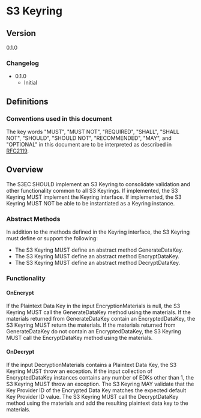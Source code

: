 [//]: # "Copyright Amazon.com Inc. or its affiliates. All Rights Reserved."
[//]: # "SPDX-License-Identifier: CC-BY-SA-4.0"

# S3 Keyring

## Version

0.1.0

### Changelog

- 0.1.0
  - Initial

## Definitions

### Conventions used in this document

The key words "MUST", "MUST NOT", "REQUIRED", "SHALL", "SHALL NOT", "SHOULD", "SHOULD NOT", "RECOMMENDED", "MAY", and "OPTIONAL"
in this document are to be interpreted as described in [RFC2119](https://tools.ietf.org/html/rfc2119).

## Overview

The S3EC SHOULD implement an S3 Keyring to consolidate validation and other functionality common to all S3 Keyrings.
If implemented, the S3 Keyring MUST implement the Keyring interface.
If implemented, the S3 Keyring MUST NOT be able to be instantiated as a Keyring instance.

### Abstract Methods

In addition to the methods defined in the Keyring interface, the S3 Keyring must define or support the following:
- The S3 Keyring MUST define an abstract method GenerateDataKey.
- The S3 Keyring MUST define an abstract method EncryptDataKey.
- The S3 Keyring MUST define an abstract method DecryptDataKey.

### Functionality

#### OnEncrypt

If the Plaintext Data Key in the input EncryptionMaterials is null, the S3 Keyring MUST call the GenerateDataKey method using the materials.
If the materials returned from GenerateDataKey contain an EncryptedDataKey, the S3 Keyring MUST return the materials.
If the materials returned from GenerateDataKey do not contain an EncryptedDataKey, the S3 Keyring MUST call the EncryptDataKey method using the materials.

#### OnDecrypt

If the input DecryptionMaterials contains a Plaintext Data Key, the S3 Keyring MUST throw an exception.
If the input collection of EncryptedDataKey instances contains any number of EDKs other than 1, the S3 Keyring MUST throw an exception.
The S3 Keyring MAY validate that the Key Provider ID of the Encrypted Data Key matches the expected default Key Provider ID value.
The S3 Keyring MUST call the DecryptDataKey method using the materials and add the resulting plaintext data key to the materials.
